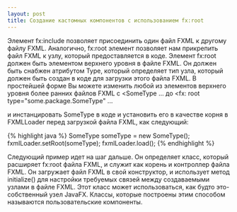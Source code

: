 ```yaml
---
layout: post
title: Создание кастомных компонентов с использованием fx:root
---
```


Элемент fx:include позволяет присоединить один файл FXML к другому файлу FXML. Аналогично, fx:root
элемент позволяет нам прикрепить файл FXML к узлу, который предоставляется в коде.  Элемент fx:root должен быть
элементом верхнего уровня в файле FXML. Он должен быть снабжен атрибутом Type, который определяет тип
узла, который должен быть создан в коде для загрузки этого файла FXML.
В простейшей форме Вы можете изменить любой из элементов верхнего уровня более ранних файлов FXML с
<SomeType ...
до
<fx: root type="some.package.SomeType" ...

и инстанцировать SomeType в коде и установить его в качестве корня в FXMLLoader перед загрузкой файла FXML, как
следующий:

{% highlight java %}
  SomeType someType = new SomeType();
  fxmlLoader.setRoot(someType);
  fxmlLoader.load();
{% endhighlight %}

Следующий пример идет на шаг дальше. Он определяет класс, который расширяет fx:root файла FXML,
и служит как корень и контроллер файла FXML. Он загружает файл FXML в свой конструктор, и
использует метод initialize() для настройки требуемых связей между создаваемыми узлами
в файле FXML. Этот класс может использоваться, как будто это-собственный узел JavaFX. Классы, которые построены этим
способом называются пользовательские компоненты.
